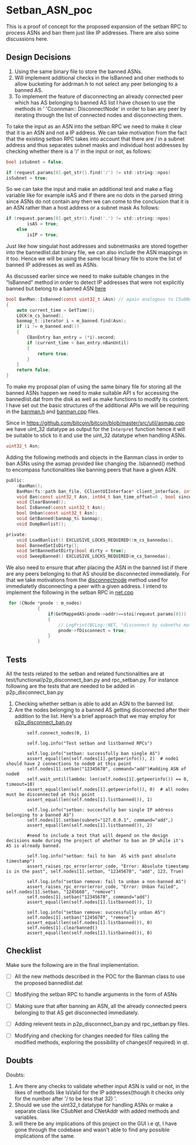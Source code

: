 # Setban_ASN_poc

This is a proof of concept for the proposed expansion of the setban RPC to process ASNs and ban them just like IP addresses. There are also some discussions here.

Design Decisions
---
1. Using the same binary file to store the banned ASNs.
2. Will implement additional checks in the IsBanned and oher methods to allow bucketing for addrman.h to not select any peer belonging to a banned AS.
3. To implement the feature of disconnecting an already connected peer which has AS belonging to banned AS list I have chosen to use the methods in '   'Cconnman:: DisconnectNode' in order to ban any peer by iterating through the list of connected nodes and disconnecting them.

To take the input as an ASN into the setban RPC we need to make it clear that it is an ASN and not a IP address.
We can take motivation from the fact that the existing setban RPC takes into account that there are / in a subnet address and thus separates subnet masks and individual host addresses by checking whether there is a '/' in the input or not, as follows:

```C
bool isSubnet = false;

if (request.params[0].get_str().find('/') != std::string::npos)
isSubnet = true;
```

So we can take the input and make an additional test and make a flag variable like for example isAS and if there are no dots in the parsed string since ASNs do not contain any then we can come to the conclusion that it is an ASN rather than a host address or a subnet mask
As follows:


```C
if (request.params[0].get_str().find('.') != std::string::npos)
        isAS = true;
    else
        isIP = true;
```
Just like how singulat host addresses and subnetmasks are stored together into the bannedlist.dat binary file, we can also include the ASN mappings in it too. Hence we will be using the same local binary file to store the list of banned IP addresses as well as ASNs.

As discussed earlier since we need to make suitable changes in the “IsBanned" method in order to detect IP addresses that were not explicitly banned but belong to a banned ASN [here](https://github.com/arnabnandikgp/setban_ASN_poc/blob/main/banman.cpp#L55)

```C
bool BanMan::IsBanned(const uint32_t &Asn) // again analogous to CSubNet object implementation
{
    auto current_time = GetTime();
    LOCK(m_cs_banned);
    banmap_t::iterator i = m_banned.find(Asn);
    if (i != m_banned.end())
    {
        CBanEntry ban_entry = (*i).second;
        if (current_time < ban_entry.nBanUntil)
        {
            return true;
        }
    }
    return false;
}

```

To make my proposal plan of using the same binary  file for storing all the banned ASNs happen we need to make suitable API s for accessing the bannedlist.dat from the disk as well as make functions to modify its content. I have set out the basic structures of the additional APIs we will be requiring in the [banman.h](https://github.com/arnabnandikgp/setban_ASN_poc/blob/main/banman.h) and [banman.cpp](https://github.com/arnabnandikgp/setban_ASN_poc/blob/main/banman.cpp) files.

Since in https://github.com/bitcoin/bitcoin/blob/master/src/util/asmap.cpp we have uint_32 datatype as output for the `Interpret` function hence it will be suitable to stick to it and use the uint_32 datatype when handling ASNs.
```C
uint32_t Asn;
```

Adding the following methods and objects in the Banman class in order to ban ASNs using the asmap provided like changing the .Isbanned() method to encompass functionalities like banning peers that have a given ASN.

```C
public:
    ~BanMan();
    BanMan(fs::path ban_file, CClientUIInterface* client_interface, int64_t default_ban_time);
    void Ban(const uint32_t Asn, int64_t ban_time_offset=0 , bool since_unix_epoch = false);
    void ClearBanned();
    bool IsBanned(const uint32_t Asn);
    bool Unban(const uint32_t Asn);
    void GetBanned(banmap_t& banmap);
    void DumpBanlist();

private:
    void LoadBanlist() EXCLUSIVE_LOCKS_REQUIRED(!m_cs_bannedas);
    bool BannedSetIsDirty();
    void SetBannedSetDirty(bool dirty = true);
    void SweepBanned() EXCLUSIVE_LOCKS_REQUIRED(m_cs_bannedas);
```

We also need to  ensure that after placing the ASN in the banned list if there are any peers belonging to that AS should be disconnected immediately.
For that we take motivations from the [disconnectnode](https://doxygen.bitcoincore.org/net_8cpp_source.html#l02853) method used for immediatetly disconnecting a peer with a given address. I intend to implement the following in the setban RPC in [net.cpp](https://github.com/arnabnandikgp/setban_ASN_poc/blob/main/net.cpp#L111)

```C
 for (CNode *pnode : m_nodes)
            {
                if(GetMappedAS(pnode->addr)==stoi(request.params[0]))
                {
                    // LogPrint(BCLog::NET, "disconnect by subnet%s matched peer=%d; disconnecting\n", (fLogIPs ? strprintf("=%s", subnet.ToString()) : ""), pnode->GetId());
                    pnode->fDisconnect = true;
                }
            }
```
Tests
---
All the tests related to the setban and related functionalities are at test/functional/p2p_disconnect_ban.py and rpc_setban.py.
For instance following are the tests that are needed to be added in p2p_disconnect_ban.py
1. Checking whether setban is able to add an ASN to the banned list.
2. Are the nodes belonging to a banned AS getting disconnected after their addition to the list.
Here's a brief approach that we may employ for [p2p_disconnect_ban.py](https://github.com/arnabnandikgp/setban_ASN_poc/blob/main/p2p_disconnect_ban.py)
```{python}
        self.connect_nodes(0, 1)  

        self.log.info("Test setban and listbanned RPCs")

        self.log.info("setban: successfully ban single AS")
        assert_equal(len(self.nodes[1].getpeerinfo()), 2)  # node1 should have 2 connections to node0 at this point
        self.nodes[1].setban("12345678", command="add")#adding ASN of node0
        self.wait_until(lambda: len(self.nodes[1].getpeerinfo()) == 0, timeout=10)
        assert_equal(len(self.nodes[1].getpeerinfo()), 0)  # all nodes must be disconnected at this point
        assert_equal(len(self.nodes[1].listbanned()), 1)

        self.log.info("setban: succesfully ban single IP address belonging to a banned AS")
        self.nodes[1].setban(subnet="127.0.0.1", command="add",)
        assert_equal(len(self.nodes[1].listbanned()), 2)
        
        #need to include a test that will depend on the design decisions made during the project of whether to ban an IP while it's AS is already banned.

        self.log.info("setban: fail to ban  AS with past absolute timestamp")
        assert_raises_rpc_error(error_code, "Error: Absolute timestamp is in the past", self.nodes[1].setban, "12345678", "add", 123, True)

        self.log.info("setban remove: fail to unban a non-banned AS")
        assert_raises_rpc_error(error_code, "Error: Unban failed", self.nodes[1].setban, "1245668", "remove")
        self.nodes[1].setban("12345678", command="add")
        assert_equal(len(self.nodes[1].listbanned()), 1)

        self.log.info("setban remove: successfully unban AS")
        self.nodes[1].setban("1245678", "remove")
        assert_equal(len(self.nodes[1].listbanned()), 0)
        self.nodes[1].clearbanned()
        assert_equal(len(self.nodes[1].listbanned()), 0)
```




Checklist
---
Make sure the following are in the final implementation.  
- [ ] All the new methods described in the POC for the Banman class to use the proposed bannedlist.dat
- [ ] Modifying the setban RPC to handle arguments in the form of ASNs
- [ ] Making sure that after banning an ASN, all the already connected peers belonging to that AS get disconnected immediately.
- [ ] Adding relevent tests in p2p_disconnect_ban.py and rpc_setban.py files.
- [ ] Modifying and checking for changes needed for files calling the modified methods, exploring the possibility of changes(if required) in qt.


Doubts
---
Doubts:
1. Are there any checks to validate whether input ASN is valid or not, in the likes of methods like IsValid for the IP addresses(though it checks only for the number after '/ to be less that 32) '.
2. Should we use the uint32_t datatype for handling ASNs or make a separate class like CSubNet and CNetAddr with added methods and variables.
3. will there be any implications of this project on the GUI i.e qt, I have gone through the codebase and wasn't able to find any possible implications of the same.
